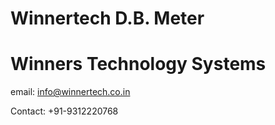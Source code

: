 # Winnertech D.B. Meter

# Winners Technology Systems

email: info@winnertech.co.in

Contact: +91-9312220768
